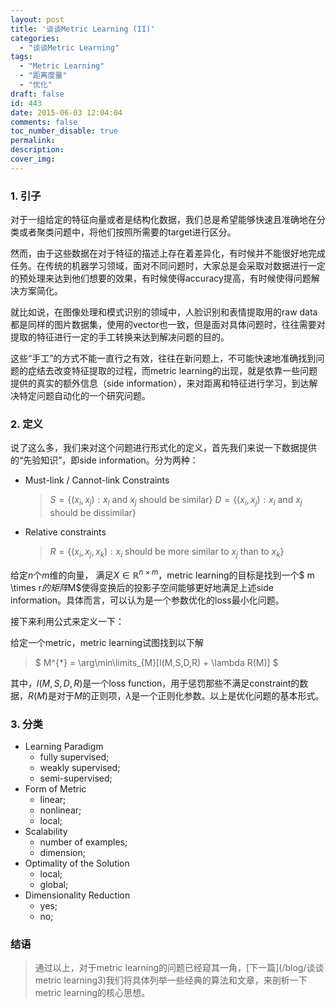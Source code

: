 ```yaml
---
layout: post
title: '谈谈Metric Learning (II)'
categories:
  - "谈谈Metric Learning"
tags:
  - "Metric Learning"
  - "距离度量"
  - "优化"
draft: false
id: 443
date: 2015-06-03 12:04:04
comments: false
toc_number_disable: true
permalink:
description:
cover_img:
---
```


### 1. 引子

对于一组给定的特征向量或者是结构化数据，我们总是希望能够快速且准确地在分类或者聚类问题中，将他们按照所需要的target进行区分。

然而，由于这些数据在对于特征的描述上存在着差异化，有时候并不能很好地完成任务。在传统的机器学习领域，面对不同问题时，大家总是会采取对数据进行一定的预处理来达到他们想要的效果，有时候使得accuracy提高，有时候使得问题解决方案简化。

就比如说，在图像处理和模式识别的领域中，人脸识别和表情提取用的raw data都是同样的图片数据集，使用的vector也一致，但是面对具体问题时，往往需要对提取的特征进行一定的手工转换来达到解决问题的目的。

这些“手工”的方式不能一直行之有效，往往在新问题上，不可能快速地准确找到问题的症结去改变特征提取的过程，而metric learning的出现，就是依靠一些问题提供的真实的额外信息（side information），来对距离和特征进行学习，到达解决特定问题自动化的一个研究问题。

### 2. 定义

说了这么多，我们来对这个问题进行形式化的定义，首先我们来说一下数据提供的“先验知识”，即side information。分为两种：

* Must-link / Cannot-link Constraints
  > $S = \{ (x_i, x_j) : x_i\text{ and }x_j\text{ should be similar} \}$
  > $D = \{ (x_i, x_j) : x_i\text{ and }x_j\text{ should be dissimilar} \}$

* Relative constraints
  > $R = \{ (x_i, x_j, x_k) : x_i\text{ should be more similar to }x_j\text{ than to }x_k \}$

给定$n$个$m$维的向量， 满足$X \in \mathbb{R}^{n \times m}$，metric learning的目标是找到一个$ m \times r$的矩阵$M$使得变换后的投影子空间能够更好地满足上述side information。具体而言，可以认为是一个参数优化的loss最小化问题。

接下来利用公式来定义一下：

给定一个metric，metric learning试图找到以下解

> $ M^{*} = \arg\min\limits_{M}[l(M,S,D,R) + \lambda R(M)] $

其中，$l(M,S,D,R)$是一个loss function，用于惩罚那些不满足constraint的数据，$R(M)$是对于$M$的正则项，$\lambda$是一个正则化参数。以上是优化问题的基本形式。

### 3. 分类

* Learning Paradigm
  * fully supervised;
  * weakly supervised;
  * semi-supervised;
* Form of Metric
  * linear;
  * nonlinear;
  * local;
* Scalability
  * number of examples;
  * dimension;
* Optimality of the Solution
  * local;
  * global;
* Dimensionality Reduction
  * yes;
  * no;

### 结语

> 通过以上，对于metric learning的问题已经窥其一角，[下一篇](/blog/谈谈metric learning3)我们将具体列举一些经典的算法和文章，来剖析一下metric learning的核心思想。
